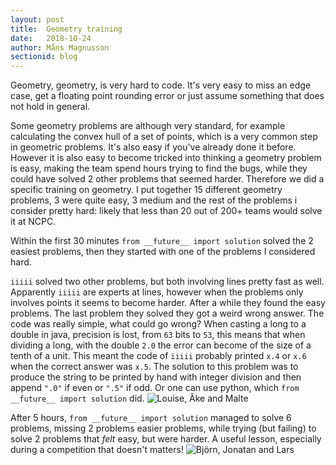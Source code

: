 ```yaml
---
layout: post
title:  Geometry training
date:   2018-10-24
author: Måns Magnusson
sectionid: blog
---
```


Geometry, geometry, is very hard to code. It's very easy to miss an edge case, get a floating point rounding error or just assume something that does not hold in general.

Some geometry problems are although very standard, for example calculating the convex hull of a set of points, which is a very common step in geometric problems. It's also easy if you've already done it before. However it is also easy to become tricked into thinking a geometry problem is easy, making the team spend hours trying to find the bugs, while they could have solved 2 other problems that seemed harder. Therefore we did a specific training on geometry. I put together 15 different geometry problems, 3 were quite easy, 3 medium and the rest of the problems i consider pretty hard: likely that less than 20 out of 200+ teams would solve it at NCPC.

Within the first 30 minutes `from __future__ import solution` solved the 2 easiest problems, then they started with one of the problems I considered hard.

`iiiii` solved two other problems, but both involving lines pretty fast as well. Apparently `iiiii` are experts at lines, however when the problems only involves points it seems to become harder. After a while they found the easy problems. The last problem they solved they got a weird wrong answer. The code was really simple, what could go wrong? When casting a long to a double in java, precision is lost, from `63` bits to `53`, this means that when dividing a long, with the double `2.0` the error can become of the size of a tenth of a unit. This meant the code of `iiiii` probably printed `x.4` or `x.6` when the correct answer was `x.5`. The solution to this problem was to produce the string to be printed by hand with integer division and then append `".0"` if even or `".5"` if odd. Or one can use python, which  `from __future__ import solution` did.
![Louise, Åke and Malte]({{site.baseurl}}/assets/imgs/181024/ALM.jpg)

After 5 hours, `from __future__ import solution` managed to solve 6 problems, missing 2 problems easier problems, while trying (but failing) to solve 2 problems that _felt_ easy, but were harder. A useful lesson, especially during a competition that doesn't matters!
![Björn, Jonatan and Lars]({{site.baseurl}}/assets/imgs/181024/BJL.jpg)
